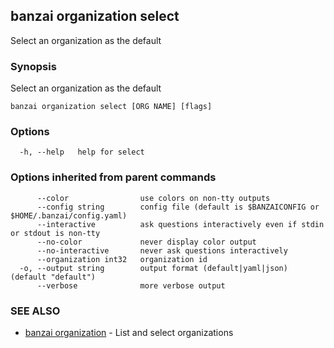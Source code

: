 ## banzai organization select

Select an organization as the default

### Synopsis

Select an organization as the default

```
banzai organization select [ORG NAME] [flags]
```

### Options

```
  -h, --help   help for select
```

### Options inherited from parent commands

```
      --color                use colors on non-tty outputs
      --config string        config file (default is $BANZAICONFIG or $HOME/.banzai/config.yaml)
      --interactive          ask questions interactively even if stdin or stdout is non-tty
      --no-color             never display color output
      --no-interactive       never ask questions interactively
      --organization int32   organization id
  -o, --output string        output format (default|yaml|json) (default "default")
      --verbose              more verbose output
```

### SEE ALSO

* [banzai organization](banzai_organization.md)	 - List and select organizations

